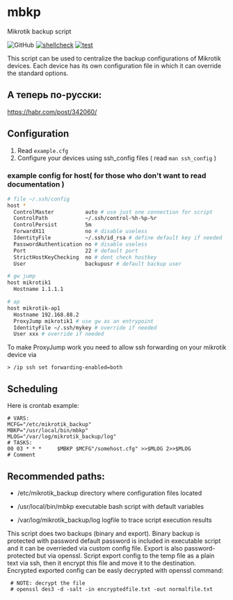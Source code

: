 # mbkp
Mikrotik backup script

![GitHub](https://img.shields.io/github/license/tenhishadow/mbkp?style=flat-square)
[![shellcheck](https://github.com/tenhishadow/mbkp/actions/workflows/shellcheck.yml/badge.svg)](https://github.com/tenhishadow/mbkp/actions/workflows/shellcheck.yml)
[![test](https://github.com/tenhishadow/mbkp/actions/workflows/test.yml/badge.svg)](https://github.com/tenhishadow/mbkp/actions/workflows/test.yml)

This script can be used to centralize the backup configurations of Mikrotik devices.
Each device has its own configuration file in which it can override the standard options.

## А теперь по-русски:
https://habr.com/post/342060/

## Configuration
1. Read ```example.cfg```
2. Configure your devices using ssh_config files ( read ```man ssh_config``` )
### example config for host( for those who don't want to read documentation )
```bash
# file ~/.ssh/config
host *
  ControlMaster          auto # use just one connection for script
  ControlPath            ~/.ssh/control-%h-%p-%r
  ControlPersist         5m
  ForwardX11             no # disable useless
  IdentityFile           ~/.ssh/id_rsa # define default key if needed
  PasswordAuthentication no # disable useless
  Port                   22 # default port
  StrictHostKeyChecking  no # dont check hostkey
  User                   backupusr # default backup user

# gw jump
host mikrotik1
  Hostname 1.1.1.1

# ap
host mikrotik-ap1
  Hostname 192.168.88.2
  ProxyJump mikrotik1 # use gw as an entrypoint
  IdentityFile ~/.ssh/mykey # override if needed
  User xxx # override if needed
```
To make ProxyJump work you need to allow ssh forwarding on your mikrotik device via
```
> /ip ssh set forwarding-enabled=both
```

## Scheduling
Here is crontab example:
```
# VARS:
MCFG="/etc/mikrotik_backup"
MBKP="/usr/local/bin/mbkp"
MLOG="/var/log/mikrotik_backup/log"
# TASKS:
00 03 * * *     $MBKP $MCFG"/somehost.cfg" >>$MLOG 2>>$MLOG             # Comment
```

## Recommended paths:

- /etc/mikrotik_backup		directory where configuration files located

- /usr/local/bin/mbkp		executable bash script with default variables

- /var/log/mikrotik_backup/log	logfile to trace script execution results

This script does two backups (binary and export). Binary backup is protected with password
default password is included in executable script and it can be overrieded via custom config
file. Export is also password-protected but via openssl. Script export config to the temp file
as a plain text via ssh, then it encrypt this file and move it to the destination.
Encrypted exported config can be easly decrypted with openssl command:
```
 # NOTE: decrypt the file
 # openssl des3 -d -salt -in encryptedfile.txt -out normalfile.txt
```
